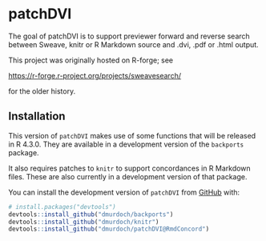 
<!-- README.md is generated from README.Rmd. Please edit that file -->

# patchDVI

<!-- badges: start -->
<!-- badges: end -->

The goal of patchDVI is to support previewer forward and reverse search
between Sweave, knitr or R Markdown source and .dvi, .pdf or .html
output.

This project was originally hosted on R-forge; see

<https://r-forge.r-project.org/projects/sweavesearch/>

for the older history.

## Installation

This version of `patchDVI` makes use of some functions that will be
released in R 4.3.0. They are available in a development version of the
`backports` package.

It also requires patches to `knitr` to support concordances in R
Markdown files. These are also currently in a development version of
that package.

You can install the development version of `patchDVI` from
[GitHub](https://github.com/) with:

``` r
# install.packages("devtools")
devtools::install_github("dmurdoch/backports")
devtools::install_github("dmurdoch/knitr")
devtools::install_github("dmurdoch/patchDVI@RmdConcord")
```

